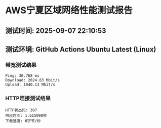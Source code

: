 # AWS宁夏区域网络性能测试报告
## 测试时间: 2025-09-07 22:10:53
## 测试环境: GitHub Actions Ubuntu Latest (Linux)

### 带宽测试结果
```
Ping: 30.768 ms
Download: 2024.63 Mbit/s
Upload: 1840.13 Mbit/s
```

### HTTP连接测试结果
```
HTTP状态码: 307
响应时间: 1.615098秒
下载速度: 0字节/秒
```

